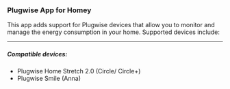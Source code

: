 ### Plugwise App for Homey 
This app adds support for Plugwise devices that allow you to monitor and manage the energy consumption in your home. Supported devices include:


---
##### Compatible devices:
- Plugwise Home Stretch 2.0 (Circle/ Circle+)
- Plugwise Smile (Anna) 
 

